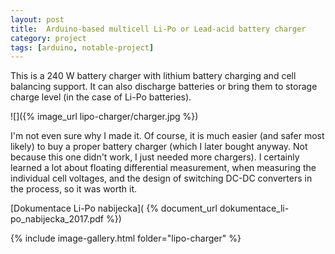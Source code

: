 ```yaml
---
layout: post
title:  Arduino-based multicell Li-Po or Lead-acid battery charger
category: project
tags: [arduino, notable-project]
---
```


This is a 240 W battery charger with lithium battery charging and cell balancing support. It can also discharge batteries or bring them to storage charge level (in the case of Li-Po batteries).

![]({% image_url lipo-charger/charger.jpg %})

I'm not even sure why I made it. Of course, it is much easier (and safer most likely) to buy a proper battery charger (which I later bought anyway. Not because this one didn't work, I just needed more chargers). I certainly learned a lot about floating differential measurement, when measuring the individual cell voltages, and the design of switching DC-DC converters in the process, so it was worth it.

[Dokumentace Li-Po nabijecka]( {% document_url dokumentace_li-po_nabijecka_2017.pdf %})

{% include image-gallery.html folder="lipo-charger" %}
